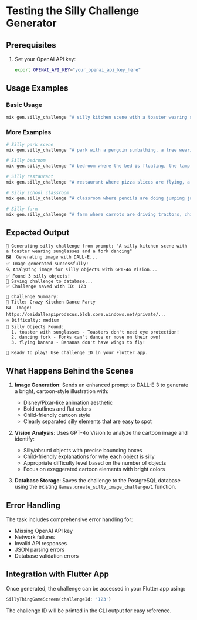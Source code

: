 # Testing the Silly Challenge Generator

## Prerequisites

1. Set your OpenAI API key:
   ```bash
   export OPENAI_API_KEY="your_openai_api_key_here"
   ```

## Usage Examples

### Basic Usage
```bash
mix gen.silly_challenge "A silly kitchen scene with a toaster wearing sunglasses and a fork dancing"
```

### More Examples
```bash
# Silly park scene
mix gen.silly_challenge "A park with a penguin sunbathing, a tree wearing a hat, and a bench reading a newspaper"

# Silly bedroom 
mix gen.silly_challenge "A bedroom where the bed is floating, the lamp is wearing shoes, and a teddy bear is driving a tiny car"

# Silly restaurant
mix gen.silly_challenge "A restaurant where pizza slices are flying, a chair is eating soup, and the salt shaker is wearing a bow tie"

# Silly school classroom
mix gen.silly_challenge "A classroom where pencils are doing jumping jacks, books are flying around like birds, and the chalkboard is wearing glasses"

# Silly farm
mix gen.silly_challenge "A farm where carrots are driving tractors, chickens are wearing cowboy hats, and the barn is upside down"
```

## Expected Output

```
🎨 Generating silly challenge from prompt: "A silly kitchen scene with a toaster wearing sunglasses and a fork dancing"
🖼️  Generating image with DALL-E...
✅ Image generated successfully!
🔍 Analyzing image for silly objects with GPT-4o Vision...
✅ Found 3 silly objects!
💾 Saving challenge to database...
✅ Challenge saved with ID: 123

🎉 Challenge Summary:
📝 Title: Crazy Kitchen Dance Party
🖼️  Image: https://oaidalleapiprodscus.blob.core.windows.net/private/...
⭐ Difficulty: medium
🎯 Silly Objects Found:
  1. toaster with sunglasses - Toasters don't need eye protection!
  2. dancing fork - Forks can't dance or move on their own!
  3. flying banana - Bananas don't have wings to fly!

🚀 Ready to play! Use challenge ID in your Flutter app.
```

## What Happens Behind the Scenes

1. **Image Generation**: Sends an enhanced prompt to DALL-E 3 to generate a bright, cartoon-style illustration with:
   - Disney/Pixar-like animation aesthetic
   - Bold outlines and flat colors
   - Child-friendly cartoon style
   - Clearly separated silly elements that are easy to spot

2. **Vision Analysis**: Uses GPT-4o Vision to analyze the cartoon image and identify:
   - Silly/absurd objects with precise bounding boxes
   - Child-friendly explanations for why each object is silly
   - Appropriate difficulty level based on the number of objects
   - Focus on exaggerated cartoon elements with bright colors

3. **Database Storage**: Saves the challenge to the PostgreSQL database using the existing `Games.create_silly_image_challenge/1` function.

## Error Handling

The task includes comprehensive error handling for:
- Missing OpenAI API key
- Network failures
- Invalid API responses
- JSON parsing errors
- Database validation errors

## Integration with Flutter App

Once generated, the challenge can be accessed in your Flutter app using:
```dart
SillyThingGameScreen(challengeId: '123')
```

The challenge ID will be printed in the CLI output for easy reference.